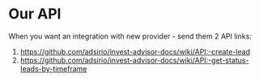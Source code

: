 # Our API
When you want an integration with new provider - send them 2 API links:
1. https://github.com/adsirio/invest-advisor-docs/wiki/API:-create-lead
2. https://github.com/adsirio/invest-advisor-docs/wiki/API:-get-status-leads-by-timeframe
